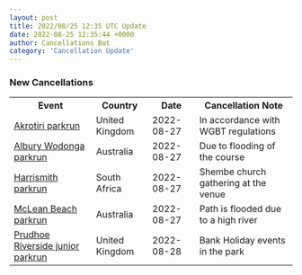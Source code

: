 ```yaml
---
layout: post
title: 2022/08/25 12:35 UTC Update
date: 2022-08-25 12:35:44 +0000
author: Cancellations Bot
category: 'Cancellation Update'
---
```


<h3>New Cancellations</h3>
<div class='hscrollable'>
<table style='width: 100%'>
    <tr>
        <th>Event</th>
        <th>Country</th>
        <th>Date</th>
        <th>Cancellation Note</th>
    </tr>
    <tr>
        <td><a href="">Akrotiri parkrun</a></td>
        <td>United Kingdom</td>
        <td>2022-08-27</td>
        <td>In accordance with WGBT regulations</td>
    </tr>
    <tr>
        <td><a href="https://www.parkrun.com.au/alburywodonga">Albury Wodonga parkrun</a></td>
        <td>Australia</td>
        <td>2022-08-27</td>
        <td>Due to flooding of the course</td>
    </tr>
    <tr>
        <td><a href="https://www.parkrun.co.za/harrismith">Harrismith parkrun</a></td>
        <td>South Africa</td>
        <td>2022-08-27</td>
        <td>Shembe church gathering at the venue</td>
    </tr>
    <tr>
        <td><a href="https://www.parkrun.com.au/mcleanbeach">McLean Beach parkrun</a></td>
        <td>Australia</td>
        <td>2022-08-27</td>
        <td>Path is flooded due to a high river</td>
    </tr>
    <tr>
        <td><a href="https://www.parkrun.org.uk/prudhoeriverside-juniors">Prudhoe Riverside junior parkrun</a></td>
        <td>United Kingdom</td>
        <td>2022-08-28</td>
        <td>Bank Holiday events in the park</td>
    </tr>
</table>
</div>
